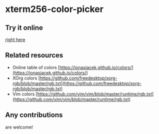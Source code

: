 # xterm256-color-picker

## Try it online

[right here](https://michurin.github.io/xterm256-color-picker/)

## Related resources

- Online table of colors [https://jonasjacek.github.io/colors/](https://jonasjacek.github.io/colors/)
- XOrg colors [https://github.com/freedesktop/xorg-rgb/blob/master/rgb.txt](https://github.com/freedesktop/xorg-rgb/blob/master/rgb.txt)
- Vim colors [https://github.com/vim/vim/blob/master/runtime/rgb.txt](https://github.com/vim/vim/blob/master/runtime/rgb.txt)

## Any contributions

are welcome!

